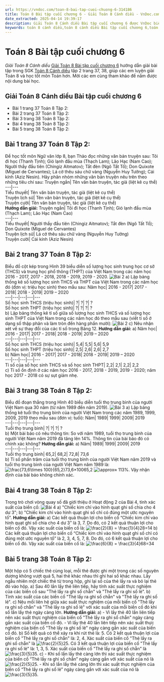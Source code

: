 ```yaml
---
url: https://vndoc.com/toan-8-bai-tap-cuoi-chuong-6-314186
title: Toán 8 Bài tập cuối chương 6 - Giải Toán 8 Cánh diều - VnDoc.com
date_extracted: 2025-04-14 19:39:17
description: Giải Toán 8 Cánh diều Bài tập cuối chương 6 được VnDoc biên soạn lời giải nhằm giúp các em nắm được nội dung được học trong bài, luyện giải Toán 8 hiệu quả.
keywords: toán 8 cánh diều,toán 8 cánh diều Bài tập cuối chương 6,toán lớp 8 cánh diều,giải toán 8 cánh diều,giải sgk toán 8 cánh diều,sgk toán 8 Kết nối tri thức,toán 8 Bài tập cuối chương 6,giải toán 8 Bài tập cuối chương 6,giải toán 8 cd,toán 8 cd,giải toán 8 cd Bài tập cuối chương 6,giải toán 8 cánh diều Bài tập cuối chương 6
---
```


# Toán 8 Bài tập cuối chương 6
 _Giải Toán 8 Cánh diều_
[Giải Toán 8 Bài tập cuối chương 6](<https://vndoc.com/toan-8-bai-tap-cuoi-chuong-6-314186>) hướng dẫn giải bài tập trong SGK [Toán 8 Cánh diều](<https://vndoc.com/giai-toan-lop8>) tập 2 trang 37, 38, giúp các em luyện giải Toán 8 và học tốt môn Toán hơn. Mời các em cùng tham khảo để nắm được nội dung bài học.
## **Giải Toán 8 Cánh diều Bài tập cuối chương 6**
  * Bài 1 trang 37 Toán 8 Tập 2:
  * Bài 2 trang 37 Toán 8 Tập 2:
  * Bài 3 trang 38 Toán 8 Tập 2:
  * Bài 4 trang 38 Toán 8 Tập 2:
  * Bài 5 trang 38 Toán 8 Tập 2:

## Bài 1 trang 37 Toán 8 Tập 2:
Để học tốt môn Ngữ văn lớp 8, bạn Thảo đọc những văn bản truyện sau: Tôi đi học \(Thanh Tịnh\); Gió lạnh đầu mùa \(Thạch Lam\); Lão Hạc \(Nam Cao\); Người thầy đầu tiên \(Chingiz Aitmatov\); Tắt đèn \(Ngô Tất Tố\); Don Quixote \(Miguel de Cervantes\); Lá cờ thêu sáu chữ vàng \(Nguyễn Huy Tưởng\); Cái kính \(Aziz Nesin\).
Hãy phân nhóm những văn bản truyện nêu trên theo những tiêu chí sau:
Truyện ngắn| Tên văn bản truyện, tác giả \(liệt kê cụ thể\)  
---|---  
Tiểu thuyết| Tên văn bản truyện, tác giả \(liệt kê cụ thể\)  
Truyện lịch sử| Tên văn bản truyện, tác giả \(liệt kê cụ thể\)  
Truyện cười| Tên văn bản truyện, tác giả \(liệt kê cụ thể\)  
**Hướng dẫn giải:**
Truyện ngắn| Tôi đi học \(Thanh Tịnh\); Gió lạnh đầu mùa \(Thạch Lam\); Lão Hạc \(Nam Cao\)  
---|---  
Tiểu thuyết| Người thầy đầu tiên \(Chingiz Aitmatov\); Tắt đèn \(Ngô Tất Tố\); Don Quixote \(Miguel de Cervantes\)  
Truyện lịch sử| Lá cờ thêu sáu chữ vàng \(Nguyễn Huy Tưởng\)  
Truyện cười| Cái kính \(Aziz Nesin\)  
## Bài 2 trang 37 Toán 8 Tập 2:
Biểu đồ cột kép trong Hình 39 biểu diễn số lượng học sinh trung học cơ sở \(THCS\) và trung học phổ thông \(THPT\) của Việt Nam trong các năm học 2016 - 2017, 2017 - 2018, 2018 - 2019, 2019 - 2020.
![Bài 2](https://i.vdoc.vn/data/image/2024/01/15/Bai-tap-chuong-6-1.jpg)
a\) Lập bảng thống kê số lượng học sinh THCS và THPT của Việt Nam trong các năm học đó \(đơn vị: triệu học sinh\) theo mẫu sau:
Năm học| 2016 - 2017| 2017 - 2018| 2018 - 2019| 2019 – 2020  
---|---|---|---|---  
Số học sinh THCS \(triệu học sinh\)| ?| ?| ?| ?  
Số học sinh THPT \(triệu học sinh\)| ?| ?| ?| ?  
b\) Lập bảng thống kê tỉ số giữa số lượng học sinh THCS và số lượng học sinh THPT của Việt Nam trong các năm học đó theo mẫu sau \(viết tỉ số ở dạng số thập phân và làm tròn đến hàng phần mười\):
![Bài 2](https://i.vdoc.vn/data/image/2024/01/15/Bai-tap-chuong-6-2.jpg)
c\) Nêu nhận xét về sự thay đổi của các tỉ số trong Bảng 12.
**Hướng dẫn giải:**
a\)
Năm học| 2016 - 2017| 2017 - 2018| 2018 - 2019| 2019 – 2020  
---|---|---|---|---  
Số học sinh THCS \(triệu học sinh\)| 5,4| 5,5| 5,6| 5,9  
Số học sinh THPT \(triệu học sinh\)| 2,5| 2,6| 2,6| 2,7  
b\)
Năm học| 2016 - 2017| 2017 - 2018| 2018 - 2019| 2019 – 2020  
---|---|---|---|---  
Tỉ số của số học sinh THCS và số học sinh THPT| 2,2| 2,1| 2,2| 2,2  
c\) Tỉ số ổn định ở các năm học 2016 - 2017, 2018 - 2019, 2019 - 2020; năm học 2017 - 2018 có sự sụt giảm nhẹ.
## Bài 3 trang 38 Toán 8 Tập 2:
Biểu đồ đoạn thẳng trong Hình 40 biểu diễn tuổi thọ trung bình của người Việt Nam qua 30 năm \(từ năm 1989 đến năm 2019\).
![Bài 3](https://i.vdoc.vn/data/image/2024/01/15/Bai-tap-chuong-6-3.jpg)
a\) Lập bảng thống kê tuổi thọ trung bình của người Việt Nam trong các năm 1989, 1999, 2009, 2019 theo mẫu sau \(đơn vị: tuổi\):
Năm| 1989| 1999| 2009| 2019  
---|---|---|---|---  
Tuổi thọ trung bình| ?| ?| ?| ?  
b\) Một bài báo có nêu thông tin: So với năm 1989, tuổi thọ trung bình của người Việt Nam năm 2019 đã tăng lên 14%. Thông tin của bài báo đó có chính xác không?
**Hướng dẫn giải:**
a\)
Năm| 1989| 1999| 2009| 2019  
---|---|---|---|---  
Tuổi thọ trung bình| 65,2| 68,2| 72,8| 73,6  
b\) Tỉ số phần trăm của tuổi thọ trung bình của người Việt Nam năm 2019 và tuổi thọ trung bình của người Việt Nam năm 1989 là: ![\\frac{73,6\\times 100}{65,2}](https://i.vdoc.vn/data/image/blank.png)73,6×10065,2 ![\\approx](https://i.vdoc.vn/data/image/blank.png)≈ 113%.
Vậy nhận định của bài báo không chính xác.
## Bài 4 trang 38 Toán 8 Tập 2:
Trong trò chơi vòng quay số đã giới thiệu ở Hoạt động 2 của Bài 4, tính xác suất của biến cố:
![Bài 4](https://i.vdoc.vn/data/image/2024/01/15/Bai-tap-chuong-6-4.jpg)
a\) "Chiếc kim chỉ vào hình quạt ghi số chia cho 4 dư 3";
b\) "Chiếc kim chỉ vào hình quạt ghi số chỉ có đúng một ước nguyên tố".
**Hướng dẫn giải:**
a\) Các kết quả thuận lợi cho biến cố “Chiếc kim chỉ vào hình quạt ghi số chia cho 4 dư 3” là 3, 7. Do đó, có 2 kết quả thuận lợi cho biến cố đó.
Vậy xác suất của biến cố là: ![\\frac{2}{8} = \\frac{1}{4}](https://i.vdoc.vn/data/image/blank.png)28=14
b\) Các kết quả thuận lợi cho biến cố “Chiếc kim chỉ vào hình quạt ghi số chỉ có đúng một ước nguyên tố” là 2, 3, 4, 5, 7, 8. Do đó, có 6 kết quả thuận lợi cho biến cố đó.
Vậy xác suất của biến cố là: ![\\frac{6}{8} = \\frac{3}{4}](https://i.vdoc.vn/data/image/blank.png)68=34
## Bài 5 trang 38 Toán 8 Tập 2:
Một hộp có 5 chiếc thẻ cùng loại, mỗi thẻ được ghi một trong các số nguyên dương không vượt quá 5, hai thẻ khác nhau thì ghi hai số khác nhau. Lấy ngẫu nhiên một chiếc thẻ từ trong hộp, ghi lại số của thẻ lấy ra và bỏ lại thẻ đó vào hộp.
a\) Sau 40 lần lấy thẻ liên tiếp, hãy tính xác suất thực nghiệm của các biến cố sau "Thẻ lấy ra ghi số chẵn" và "Thẻ lấy ra ghi số lẻ".
b\) Tính xác suất của các biến cố "Thẻ lấy ra ghi số chẵn" và "Thẻ lấy ra ghi số lẻ".
c\) Nêu mối liên hệ giữa xác suất thực nghiệm của mỗi biến cố "Thẻ lấy ra ghi số chẵn" và "Thẻ lấy ra ghi số lẻ" với xác suất của mỗi biến cố đó khi số lần lấy thẻ ngày càng lớn.
**Hướng dẫn giải:**
a\)
\- Vì lấy thẻ 40 lần liên tiếp nên xác suất thực nghiệm của biến cố "Thẻ lấy ra ghi số chẵn" ngày càng gần xác suất của biến cố đó.
\- Vì lấy thẻ 40 lần liên tiếp nên xác suất thực nghiệm của biến cố "Thẻ lấy ra ghi số lẻ" ngày càng gần xác suất của biến cố đó.
b\) Số kết quả có thể xảy ra khi rút thẻ là: 5.
Có 2 kết quả thuận lợi của biến cố "Thẻ lấy ra ghi số chẵn" là: 2, 4.
Xác suất của biến cố "Thẻ lấy ra ghi số chẵn" là ![\\frac{2}{5}](https://i.vdoc.vn/data/image/blank.png)25.
Có 3 kết quả thuận lợi của biến cố "Thẻ lấy ra ghi số lẻ" là: 1, 3, 5.
Xác suất của biến cố "Thẻ lấy ra ghi số chẵn" là ![\\frac{3}{5}](https://i.vdoc.vn/data/image/blank.png)35.
c\)
\- Khi số lần lấy thẻ càng lớn thì xác suất thực nghiệm của biến cố “Thẻ lấy ra ghi số chẵn” ngày càng gần với xác suất của nó là ![\\frac{2}{5}](https://i.vdoc.vn/data/image/blank.png)25.
\- Khi số lần lấy thẻ càng lớn thì xác suất thực nghiệm của biến cố “Thẻ lấy ra ghi số lẻ” ngày càng gần với xác suất của nó là ![\\frac{3}{5}](https://i.vdoc.vn/data/image/blank.png)35.
